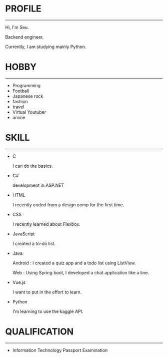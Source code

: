 # PROFILE

___

Hi, I'm Seu.

Backend engineer.

Currently, I am studying mainly Python.

# HOBBY

___

* Programming
* Football
* Japanese rock
* fashion
* travel
* Virtual Youtuber
* anime

# SKILL

___

* C

  I can do the basics.
* C#

  development in ASP.NET
* HTML

  I recently coded from a design comp for the first time.
* CSS

  I recently learned about Flexbox.
* JavaScript

  I created a to-do list.
* Java

  Android : I created a quiz app and a todo list using ListView.
  
    Web   : Using Spring boot, I developed a chat application like a line.
* Vue.js

  I want to put in the effort to learn.
* Python

  I'm learning to use the kaggle API.
# QUALIFICATION

___

* Information Technology Passport Examination
